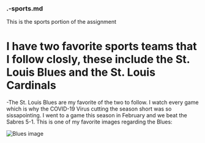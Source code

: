 ### .-sports.md
This is the sports portion of the assignment

# I have two favorite sports teams that I follow closly, these include the St. Louis Blues and the St. Louis Cardinals

-The St. Louis Blues are my favorite of the two to follow. I watch every game which is why the COVID-19 Virus cutting the season short was so sissapointing. I went to a game this season in February and we beat the Sabres 5-1. This is one of my favorite images regarding the Blues:

![Blues image](https://www.google.com/url?sa=i&url=https%3A%2F%2Fwww.stltoday.com%2Fsports%2Fhockey%2Fprofessional%2Fat-last-the-st-louis-blues-are-first%2Farticle_c2952f1d-3cc7-5447-8671-3637e323166c.html&psig=AOvVaw0u7raadFBSS5Z6zBOQTsYA&ust=1589080621660000&source=images&cd=vfe&ved=0CAIQjRxqFwoTCJj27uPopekCFQAAAAAdAAAAABAD)
